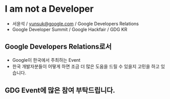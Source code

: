 # I am not a Developer
- 서윤석 / yunsuk@google.com / Google Developers Relations
- Google Developer Summit / Google Hackfair / GDG KR

## Google Developers Relations로서
  - Google이 한국에서 주최하는 Event
  - 한국 개발자분들이 어떻게 하면 조금 더 많은 도움을 드릴 수 있을지 고민을 하고 있습니다.

## GDG Event에 많은 참여 부탁드립니다.